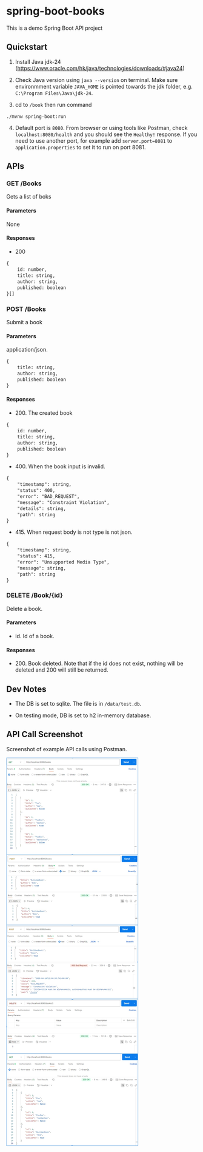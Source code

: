 # spring-boot-books

This is a demo Spring Boot API project

## Quickstart

1. Install Java jdk-24 (https://www.oracle.com/hk/java/technologies/downloads/#java24)

2. Check Java version using `java --version` on terminal. Make sure environmment variable `JAVA_HOME` is pointed towards the jdk folder, e.g. `C:\Program Files\Java\jdk-24`.

3. cd to `/book` then run command 
```
./mvnw spring-boot:run
```

4. Default port is `8080`. From browser or using tools like Postman, check 
`localhost:8080/health` and you should see the `Healthy!` response. If you need to use another port, for example add `server.port=8081` to `application.properties` to set it to run on port 8081.

## APIs

### GET /Books

Gets a list of boks

#### Parameters
None
#### Responses
- 200
```
{
    id: number,
    title: string,
    author: string,
    published: boolean
}[]
```
### POST /Books
Submit a book
#### Parameters
application/json.
```
{
    title: string,
    author: string,
    published: boolean
}
```
#### Responses
- 200\. The created book
```
{
    id: number,
    title: string,
    author: string,
    published: boolean
}
```
- 400\. When the book input is invalid.
```
{
    "timestamp": string,
    "status": 400,
    "error": "BAD_REQUEST",
    "message": "Constraint Violation",
    "details": string,
    "path": string
}
```
- 415\. When request body is not type is not json.
```
{
    "timestamp": string,
    "status": 415,
    "error": "Unsupported Media Type",
    "message": string,
    "path": string
}
```
### DELETE /Book/{id}

Delete a book. 

#### Parameters
- id. Id of a book.
#### Responses
- 200\. Book deleted. Note that if the id does not exist, nothing will be deleted and 200 will still be returned.

## Dev Notes

- The DB is set to sqlite. The file is in `/data/test.db`.

- On testing mode, DB is set to h2 in-memory database.

## API Call Screenshot

Screenshot of example API calls using Postman.

![ApiScreenShot](api_screenshot.jpeg)